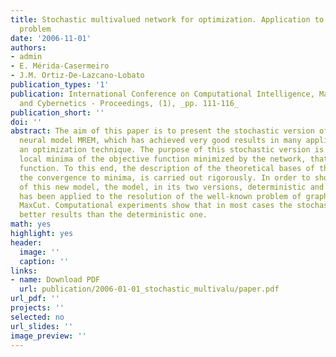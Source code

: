 ```yaml
---
title: Stochastic multivalued network for optimization. Application to the graph MaxCut
  problem
date: '2006-11-01'
authors:
- admin
- E. Mérida-Casermeiro
- J.M. Ortiz-De-Lazcano-Lobato
publication_types: '1'
publication: International Conference on Computational Intelligence, Man-Machine Systems
  and Cybernetics - Proceedings, (1), _pp. 111-116_
publication_short: ''
doi: ''
abstract: The aim of this paper is to present the stochastic version of the multivalued
  neural model MREM, which has achieved very good results in many applications, as
  an optimization technique. The purpose of this stochastic version is to avoid certain
  local minima of the objective function minimized by the network, that is, the energy
  function. To this end, the description of the theoretical bases of this model, guaranteeing
  the convergence to minima, is carried out rigorously. In order to show the efficiency
  of this new model, the model, in its two versions, deterministic and stochastic,
  has been applied to the resolution of the well-known problem of graph partition,
  MaxCut. Computational experiments show that in most cases the stochastic model achieves
  better results than the deterministic one.
math: yes
highlight: yes
header:
  image: ''
  caption: ''
links:
- name: Download PDF
  url: publication/2006-01-01_stochastic_multivalu/paper.pdf
url_pdf: ''
projects: ''
selected: no
url_slides: ''
image_preview: ''
---
```

